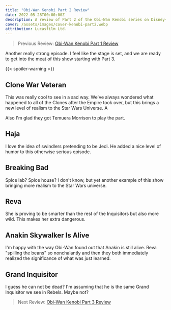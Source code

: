 ```yaml
---
title: "Obi-Wan Kenobi Part 2 Review"
date: 2022-05-28T00:00:00Z
description: A review of Part 2 of the Obi-Wan Kenobi series on Disney+.
cover: /assets/images/cover-kenobi-part2.webp
attribution: Lucasfilm Ltd.
---
```


> Previous Review: [Obi-Wan Kenobi Part 1 Review](/reviews/obi-wan-kenobi-part1/)

Another really strong episode. I feel like the stage is set, and we are ready to get into the meat of this show starting with Part 3.

{{< spoiler-warning >}}

## Clone War Veteran
This was really cool to see in a sad way. We've always wondered what happened to all of the Clones after the Empire took over, but this brings a new level of realism to the Star Wars Universe. A

Also I'm glad they got Temuera Morrison to play the part.

## Haja
I love the idea of swindlers pretending to be Jedi. He added a nice level of humor to this otherwise serious episode.

## Breaking Bad
Spice lab? Spice house? I don't know, but yet another example of this show bringing more realism to the Star Wars universe.

## Reva
She is proving to be smarter than the rest of the Inquisitors but also more wild. This makes her extra dangerous.

## Anakin Skywalker Is Alive
I'm happy with the way Obi-Wan found out that Anakin is still alive. Reva "spilling the beans" so nonchalantly and then they both immediately realized the significance of what was just learned.

## Grand Inquisitor
I guess he can not be dead? I'm assuming that he is the same Grand Inquisitor we see in Rebels. Maybe not?

> Next Review: [Obi-Wan Kenobi Part 3 Review](/reviews/obi-wan-kenobi-part3/)
